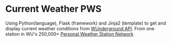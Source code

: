 # Current Weather PWS

Using Python(language), Flask (framework) and Jinja2 (template) to get and display current weather conditions from [WUnderground API](https://www.wunderground.com/weather/api/). From one station in WU's 250,000+ [Personal Weather Station Network](https://www.wunderground.com/weatherstation/overview.asp)
